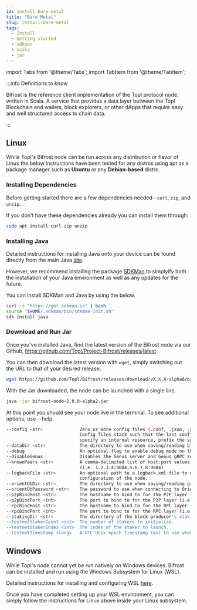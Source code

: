 ```yaml
---
id: install-bare-metal
title: "Bare Metal"
slug: install-bare-metal
tags:
  - Install
  - Getting started
  - sdkman
  - scala
  - jar
---
```


import Tabs from '@theme/Tabs';
import TabItem from '@theme/TabItem';

:::info Definitions to know

<Tabs>
  <TabItem value="Bifrost" label="Bifrost">Bifrost is the reference client implementation of the Topl protocol node, written in Scala.</TabItem>
  <TabItem value="Genus" label="Genus">A service that provides a data layer between the Topl Blockchain and wallets, block explorers, or other dApps that require easy and well structured access to chain data.</TabItem>
</Tabs>

:::

## Linux

While Topl's Bifrost node can be run across any distribution or flavor of Linux the below instructions have been tested for any distros using apt as a package manager such as **Ubuntu** or any **Debian-based** distro.

### Installing Dependencies

Before getting started there are a few dependencies needed--`curl`, `zip`, and `unzip`.

If you don't have these dependencies already you can install them through:

```sh
sudo apt install curl zip unzip
```

### Installing Java

Detailed instructions for installing Java onto your device can be found directly from the main Java [site](https://www.java.com/en/download/help/linux_install.html).

However, we recommend installing the package [SDKMan](https://sdkman.io/) to simplyify both the installation of your Java environment as well as any updates for the future.

You can install SDKMan and Java by using the below.

```sh
curl -s "https://get.sdkman.io" | bash
source "$HOME/.sdkman/bin/sdkman-init.sh"
sdk install java
```

### Download and Run Jar

Once you've installed Java, find the latest version of the Bifrost node via our Github, https://github.com/Topl/Project-Bifrost/releases/latest 

You can then download the latest version with `wget`, simply switching out the URL to that of your desired release.

```sh
wget https://github.com/Topl/Bifrost/releases/download/vX.X.X-alpha6/bifrost-node-2.0.0-alpha6.jar 
```
With the Jar downloaded, the node can be launched with a single line.


```sh
java -jar bifrost-node-2.0.0-alpha2.jar
```

At this point you should see your node live in the terminal. To see additional options, use --help.

```sh
--config <str>              Zero or more config files (.conf, .json, .yaml) to apply to the node.
                            Config files stack such that the last config file takes precedence. To
                            specify an internal resource, prefix the value with "resource://".
--dataDir <str>             The directory to use when saving/reading blockchain data
--debug                     An optional flag to enable debug mode on this node.
--disableGenus              Disables the Genus server and Genus gRPC services
--knownPeers <str>          A comma-delimited list of host:port values to connect to at launch
                            (i.e. 1.2.3.4:9084,5.6.7.8:9084)
--logbackFile <str>         An optional path to a logback.xml file to override the logging
                            configuration of the node.
--orientDbDir <str>         The directory to use when saving/reading graph data
--orientDbPassword <str>    The password to use when connecting to OrientDB
--p2pBindHost <str>         The hostname to bind to for the P2P layer (i.e. localhost or 0.0.0.0)
--p2pBindPort <int>         The port to bind to for the P2P layer (i.e. 9084)
--rpcBindHost <str>         The hostname to bind to for the RPC layer (i.e. localhost or 0.0.0.0)
--rpcBindPort <int>         The port to bind to for the RPC layer (i.e. 9085)
--stakingDir <str>          The directory of the block producer's staking keys
--testnetStakerCount <int>  The number of stakers to initialize.
--testnetStakerIndex <int>  The index of the staker to launch.
--testnetTimestamp <long>   A UTC Unix epoch timestamp (ms) to use when seeding a private testnet.
```
## Windows

While Topl's node cannot yet be run natively on Windows devices. Bifrost can be installed and run using the Windows Subsystem for Linux (WSL).

Detailed instructions for installing and configuring WSL [here](https://learn.microsoft.com/en-us/windows/wsl/install).

Once you have completed setting up your WSL environment, you can simply follow the instructions for Linux above inside your Linux subsystem.